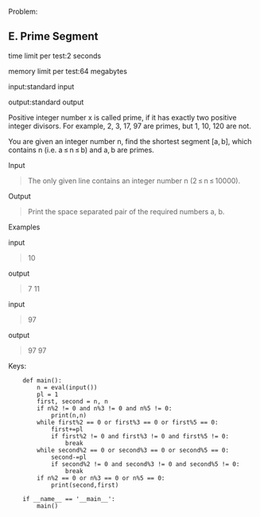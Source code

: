 Problem:
## E. Prime Segment
time limit per test:2 seconds

memory limit per test:64 megabytes

input:standard input

output:standard output

Positive integer number x is called prime, if it has exactly two positive integer divisors. For example, 2, 3, 17, 97 are primes, but 1, 10, 120 are not.

You are given an integer number n, find the shortest segment [a, b], which contains n (i.e. a ≤ n ≤ b) and a, b are primes.

Input

> The only given line contains an integer number n (2 ≤ n ≤ 10000).

Output

> Print the space separated pair of the required numbers a, b.

Examples

input

> 10

output

> 7 11

input

> 97

output

> 97 97

Keys:
```
    def main():
        n = eval(input())
        pl = 1
        first, second = n, n
        if n%2 != 0 and n%3 != 0 and n%5 != 0:
            print(n,n)
        while first%2 == 0 or first%3 == 0 or first%5 == 0:
            first+=pl
            if first%2 != 0 and first%3 != 0 and first%5 != 0:
                break
        while second%2 == 0 or second%3 == 0 or second%5 == 0:
            second-=pl
            if second%2 != 0 and second%3 != 0 and second%5 != 0:
                break
        if n%2 == 0 or n%3 == 0 or n%5 == 0:
            print(second,first)

    if __name__ == '__main__':
        main()
```
